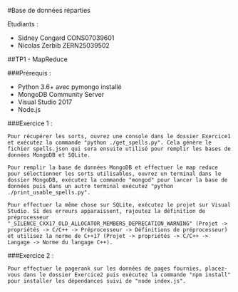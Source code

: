  
#Base de données réparties
 
Etudiants :
 
 - Sidney Congard CONS07039601
 - Nicolas Zerbib ZERN25039502
 
##TP1 - MapReduce
 
###Prérequis :
 
 - Python 3.6+ avec pymongo installé
 - MongoDB Community Server
 - Visual Studio 2017
 - Node.js
 
###Exercice 1 :
 
    Pour récupérer les sorts, ouvrez une console dans le dossier Exercice1 et exécutez la commande "python ./get_spells.py". Cela génère le fichier spells.json qui sera ensuite utilisé pour remplir les bases de données MongoDB et SQLite.
 
    Pour remplir la base de données MongoDB et effectuer le map reduce pour sélectionner les sorts utilisables, ouvrez un terminal dans le dossier MongoDB, exécutez la commande "mongod" pour lancer la base de données puis dans un autre terminal exécutez "python ./print_usable_spells.py".
 
    Pour effectuer la même chose sur SQLite, exécutez le projet sur Visual Studio. Si des erreurs apparaissent, rajoutez la définition de préprocesseur "_SILENCE_CXX17_OLD_ALLOCATOR_MEMBERS_DEPRECATION_WARNING" (Projet -> propriétés -> C/C++ -> Préprocesseur -> Définitions de préprocesseur) et utilisez la norme de C++17 (Projet -> propriétés -> C/C++ -> Langage -> Norme du langage C++).
 
 
###Exercice 2 :
 
    Pour effectuer le pagerank sur les données de pages fournies, placez-vous dans le dossier Exercice2 puis exécutez la commande "npm install" pour installer les dépendances suivi de "node index.js".
 